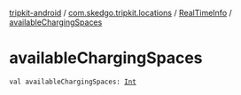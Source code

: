 [tripkit-android](../../index.md) / [com.skedgo.tripkit.locations](../index.md) / [RealTimeInfo](index.md) / [availableChargingSpaces](./available-charging-spaces.md)

# availableChargingSpaces

`val availableChargingSpaces: `[`Int`](https://kotlinlang.org/api/latest/jvm/stdlib/kotlin/-int/index.html)